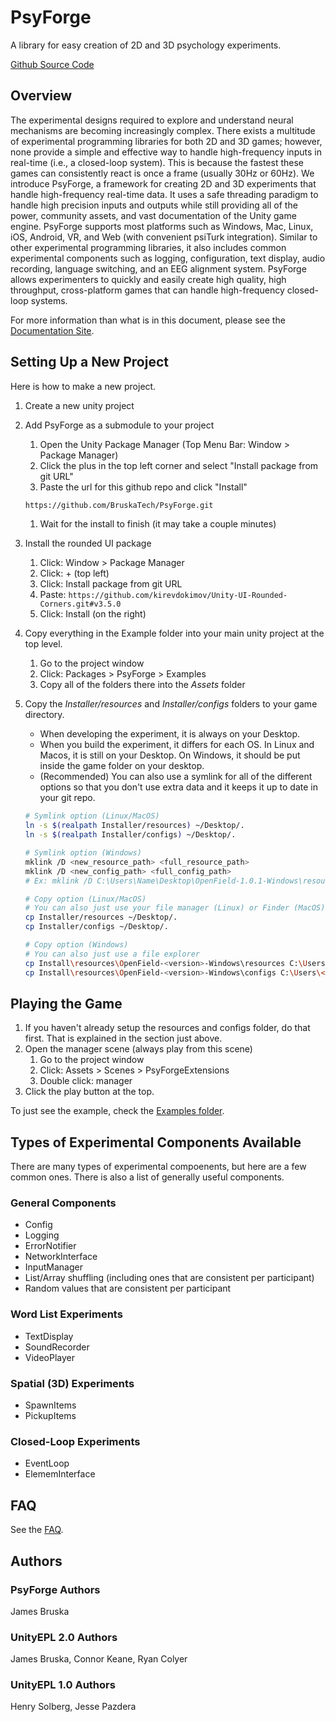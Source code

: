 # PsyForge

A library for easy creation of 2D and 3D psychology experiments.

[Github Source Code](https://github.com/bruskatech/PsyForge)

## Overview

The experimental designs required to explore and understand neural mechanisms are becoming increasingly complex. There exists a multitude of experimental programming libraries for both 2D and 3D games; however, none provide a simple and effective way to handle high-frequency inputs in real-time (i.e., a closed-loop system). This is because the fastest these games can consistently react is once a frame (usually 30Hz or 60Hz). We introduce PsyForge, a framework for creating 2D and 3D experiments that handle high-frequency real-time data. It uses a safe threading paradigm to handle high precision inputs and outputs while still providing all of the power, community assets, and vast documentation of the Unity game engine. PsyForge supports most platforms such as Windows, Mac, Linux, iOS, Android, VR, and Web (with convenient psiTurk integration). Similar to other experimental programming libraries, it also includes common experimental components such as logging, configuration, text display, audio recording, language switching, and an EEG alignment system. PsyForge allows experimenters to quickly and easily create high quality, high throughput, cross-platform games that can handle high-frequency closed-loop systems.

For more information than what is in this document, please see the [Documentation Site](https://bruskatech.github.io/PsyForge).

## Setting Up a New Project

Here is how to make a new project.

1. Create a new unity project
1. Add PsyForge as a submodule to your project
    1. Open the Unity Package Manager (Top Menu Bar: Window > Package Manager)
    1. Click the plus in the top left corner and select "Install package from git URL"
    1. Paste the url for this github repo and click "Install"

    ```sh
    https://github.com/BruskaTech/PsyForge.git
    ```

    1. Wait for the install to finish (it may take a couple minutes)
1. Install the rounded UI package
    1. Click: Window > Package Manager
    1. Click: + (top left)
    1. Click: Install package from git URL
    1. Paste: `https://github.com/kirevdokimov/Unity-UI-Rounded-Corners.git#v3.5.0`
    1. Click: Install (on the right)
1. Copy everything in the Example folder into your main unity project at the top level.
    1. Go to the project window
    1. Click: Packages > PsyForge > Examples
    1. Copy all of the folders there into the *Assets* folder
1. Copy the *Installer/resources* and *Installer/configs* folders to your game directory.
    - When developing the experiment, it is always on your Desktop. 
    - When you build the experiment, it differs for each OS. In Linux and Macos, it is still on your Desktop. On Windows, it should be put inside the game folder on your desktop. 
    - (Recommended) You can also use a symlink for all of the different options so that you don't use extra data and it keeps it up to date in your git repo.

    ```bash
    # Symlink option (Linux/MacOS)
    ln -s $(realpath Installer/resources) ~/Desktop/.
    ln -s $(realpath Installer/configs) ~/Desktop/.

    # Symlink option (Windows)
    mklink /D <new_resource_path> <full_resource_path>
    mklink /D <new_config_path> <full_config_path>
    # Ex: mklink /D C:\Users\Name\Desktop\OpenField-1.0.1-Windows\resources C:\Users\Name\Documents\OpenField\Installer\resources

    # Copy option (Linux/MacOS)
    # You can also just use your file manager (Linux) or Finder (MacOS)
    cp Installer/resources ~/Desktop/.
    cp Installer/configs ~/Desktop/.

    # Copy option (Windows)
    # You can also just use a file explorer
    cp Install\resources\OpenField-<version>-Windows\resources C:\Users\<Name>\Desktop\OpenField-<version>-Windows\resources
    cp Install\resources\OpenField-<version>-Windows\configs C:\Users\<Name>\Desktop\OpenField-<version>-Windows\configs 
    ```

## Playing the Game

1. If you haven't already setup the resources and configs folder, do that first. That is explained in the section just above.
1. Open the manager scene (always play from this scene)
    1. Go to the project window
    1. Click: Assets > Scenes > PsyForgeExtensions
    1. Double click: manager
1. Click the play button at the top.

To just see the example, check the [Examples folder](https://github.com/BruskaTech/PsyForge/tree/main/Example).

## Types of Experimental Components Available

There are many types of experimental compoenents, but here are a few common ones. There is also a list of generally useful components.

### General Components

- Config
- Logging
- ErrorNotifier
- NetworkInterface
- InputManager
- List/Array shuffling (including ones that are consistent per participant)
- Random values that are consistent per participant

### Word List Experiments

- TextDisplay
- SoundRecorder
- VideoPlayer

### Spatial (3D) Experiments

- SpawnItems
- PickupItems

### Closed-Loop Experiments

- EventLoop
- ElememInterface

## FAQ

See the [FAQ](https://bruskatech.github.io/PsyForge/articles/FAQ.html).

## Authors

### PsyForge Authors

James Bruska

### UnityEPL 2.0 Authors

James Bruska, Connor Keane, Ryan Colyer

### UnityEPL 1.0 Authors

Henry Solberg, Jesse Pazdera
